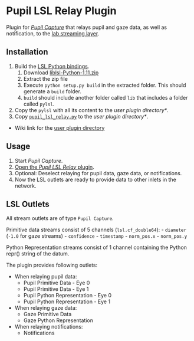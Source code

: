 # Pupil LSL Relay Plugin

Plugin for _[Pupil Capture](https://github.com/pupil-labs/pupil/wiki/Pupil-Capture)_ that relays pupil and gaze data, as well as notification, to the [lab streaming layer](https://github.com/sccn/labstreaminglayer).

## Installation

1. Build the [LSL Python bindings](https://github.com/sccn/labstreaminglayer/tree/master/LSL/liblsl-Python).
    1. Download [liblsl-Python-1.11.zip](ftp://sccn.ucsd.edu/pub/software/LSL/SDK/liblsl-Python-1.11.zip)
    2. Extract the zip file
    3. Execute `python setup.py build` in the extracted folder. This should generate a `build` folder.
    4. `build` should include another folder called `lib` that includes a folder called `pylsl`.
2. Copy the `pylsl` with all its content to the _user plugin directory*_.
3. Copy [`pupil_lsl_relay.py`](pupil_lsl_relay.py) to the _user plugin directory*_.

* Wiki link for the [user plugin directory](https://docs.pupil-labs.com/#plugin-guide)

## Usage

1. Start _Pupil Capture_.
2. [Open the _Pupil LSL Relay_ plugin](https://docs.pupil-labs.com/#open-a-plugin).
3. Optional: Deselect relaying for pupil data, gaze data, or notifications.
4. Now the LSL outlets are ready to provide data to other inlets in the network.

## LSL Outlets

All stream outlets are of type `Pupil Capture`.

Primitive data streams consist of 5 channels (`lsl.cf_double64`):
    - `diameter` (`-1.0` for gaze streams)
    - `confidence`
    - `timestamp`
    - `norm_pos.x`
    - `norm_pos.y`

Python Representation streams consist of 1 channel containing the
Python repr() string of the datum.

The plugin provides following outlets:

- When relaying pupil data:
    - Pupil Primitive Data - Eye 0
    - Pupil Primitive Data - Eye 1
    - Pupil Python Representation - Eye 0
    - Pupil Python Representation - Eye 1
- When relaying gaze data:
    - Gaze Primitive Data
    - Gaze Python Representation
- When relaying notifications:
    - Notifications
